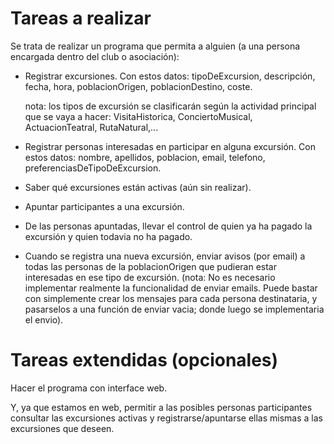 # Tareas a realizar

Se trata de realizar un programa que permita a alguien (a una persona encargada dentro del club o asociación):

- Registrar excursiones. Con estos datos: tipoDeExcursion, descripción, fecha, hora, poblacionOrigen, poblacionDestino, coste.

    nota: los tipos de excursión se clasificarán según la actividad principal que se vaya a hacer: VisitaHistorica, ConciertoMusical, ActuacionTeatral, RutaNatural,...

- Registrar personas interesadas en participar en alguna excursión. Con estos datos: nombre, apellidos, poblacion, email, telefono, preferenciasDeTipoDeExcursion.

- Saber qué excursiones están activas (aún sin realizar).

- Apuntar participantes a una excursión.

- De las personas apuntadas, llevar el control de quien ya ha pagado la excursión y quien todavia no ha pagado.

- Cuando se registra una nueva excursión, enviar avisos (por email) a todas las personas de la poblacionOrigen que pudieran estar interesadas en ese tipo de excursión. (nota: No es necesario implementar realmente la funcionalidad de enviar emails. Puede bastar con simplemente crear los mensajes para cada persona destinataria, y pasarselos a una función de enviar vacia; donde luego se implementaria el envio).

# Tareas extendidas (opcionales)

Hacer el programa con interface web.

Y, ya que estamos en web, permitir a las posibles personas participantes consultar las excursiones activas y registrarse/apuntarse ellas mismas a las excursiones que deseen.
